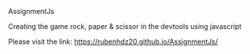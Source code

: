 AssignmentJs

Creating the game rock, paper &amp; scissor in the devtools using javascript

Please visit the link: https://rubenhdz20.github.io/AssignmentJs/

